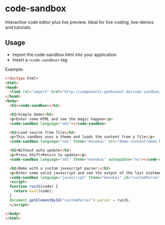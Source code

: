 code-sandbox
============

Interactive code editor plus live preview. Ideal for live-coding, live-demos and tutorials.

Usage
-----
* Import the code-sandbox.html into your application
* Insert a `<code-sandbox>` tag

Example:

```html
<!doctype html>
<html>
<head>
  <link rel="import" href="http://components.geekonaut.de/code-sandbox/code-sandbox.html">
</head>
<body>
  <h1><code-sandbox></h1>

  <h2>Simple demo</h2>
  <p>Enter some HTML and see the magic happen</p>
  <code-sandbox language="xml"></code-sandbox>

  <h2>Load source from file</h2>
  <p>This sandbox uses a theme and loads the content from a file</p>
  <code-sandbox language="xml" theme="monokai" src="demo-content/demo.html"></code-sandbox>

  <h2>Without auto update</h2>
  <p>Press Shift+Return to update</p>
  <code-sandbox language="xml" theme="monokai" autoupdate="no"></code-sandbox>

  <h2>Demo with a custom javascript parser:</h2>
  <p>Enter some valid javascript and see the output of the last statement</p>
  <code-sandbox language="javascript" theme="monokai" id="customParser" src="demo-content/demo.js"></code-sandbox>
  <script>
  function runJS(code) {
    return eval(code);
  }
  document.getElementById("customParser").parser = runJS;
  </script>

</body>
</html>
```
